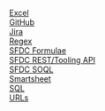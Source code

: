 [Excel](/random-code/excel-lent.md)<br />
[GitHub](/random-code/github.md)<br />
[Jira](/random-code/jira.md)<br />
[Regex](/random-code/regex.md)<br />
[SFDC Formulae](/random-code/sfdc-formula.md)<br />
[SFDC REST/Tooling API](/random-code/sfdc-rest-tool.md)<br />
[SFDC SOQL](/random-code/sfdc-soql.md)<br />
[Smartsheet](/random-code/smartsheet.md)<br />
[SQL](/random-code/sql-ish.md)<br />
[URLs](/random-code/earls.md)
